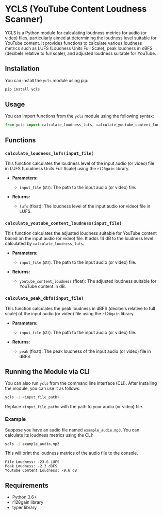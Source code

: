 # YCLS (YouTube Content Loudness Scanner)

YCLS is a Python module for calculating loudness metrics for audio (or video) files, particularly aimed at determining the loudness level suitable for YouTube content. It provides functions to calculate various loudness metrics such as LUFS (Loudness Units Full Scale), peak loudness in dBFS (decibels relative to full scale), and adjusted loudness suitable for YouTube.

## Installation

You can install the `ycls` module using pip:

```bash
pip install ycls
```

## Usage

You can import functions from the `ycls` module using the following syntax:

```python
from ycls import calculate_loudness_lufs, calculate_youtube_content_loudness, calculate_peak_dbfs
```

## Functions

### `calculate_loudness_lufs(input_file)`

This function calculates the loudness level of the input audio (or video) file in LUFS (Loudness Units Full Scale) using the `r128gain` library.

- **Parameters:**
  - `input_file` (str): The path to the input audio (or video) file.

- **Returns:**
  - `lufs` (float): The loudness level of the input audio (or video) file in LUFS.

### `calculate_youtube_content_loudness(input_file)`

This function calculates the adjusted loudness suitable for YouTube content based on the input audio (or video) file. It adds 14 dB to the loudness level calculated by `calculate_loudness_lufs`.

- **Parameters:**
  - `input_file` (str): The path to the input audio (or video) file.

- **Returns:**
  - `youtube_content_loudness` (float): The adjusted loudness suitable for YouTube content in dB.

### `calculate_peak_dbfs(input_file)`

This function calculates the peak loudness in dBFS (decibels relative to full scale) of the input audio (or video) file using the `r128gain` library.

- **Parameters:**
  - `input_file` (str): The path to the input audio (or video) file.

- **Returns:**
  - `peak` (float): The peak loudness of the input audio (or video) file in dBFS.

## Running the Module via CLI

You can also run `ycls` from the command line interface (CLI). After installing the module, you can use it as follows:

```bash
ycls -i <input_file_path>
```

Replace `<input_file_path>` with the path to your audio (or video) file.

### Example

Suppose you have an audio file named `example_audio.mp3`. You can calculate its loudness metrics using the CLI:

```bash
ycls -i example_audio.mp3
```

This will print the loudness metrics of the audio file to the console.
```
File Loudness: -23.6 LUFS
Peak Loudness: -2.3 dBFS
Youtube Content Loudness: -9.6 dB
```

## Requirements

- Python 3.6+
- r128gain library
- typer library
